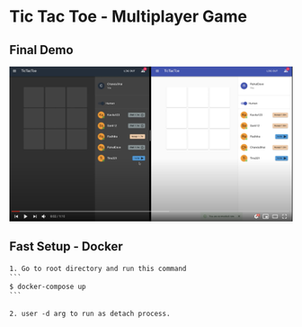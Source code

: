 # Tic Tac Toe - Multiplayer Game

## Final Demo

[![Watch the Demo](image/demo.png)](https://www.youtube.com/watch?v=RLXSAVVkPiE&list=PLbewFy_0Oeh5IHuHRprbCai8cOzt0eo6y&ab_channel=AshishSeervi)

## Fast Setup - Docker

    1. Go to root directory and run this command
    ```
    $ docker-compose up
    ```

    2. user -d arg to run as detach process.
